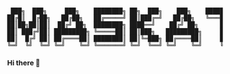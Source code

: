 <pre>
 ███╗  ███╗     ███╗    ████████╗ ██╗  ███╗    ███╗    ██████████╗ ███╗  ███╗
██╔█║  █╔██╗   ██╔██╗   ██╔═════╝ ██║███╔═╝   ██╔██╗   ╚═══██╔═══╝   ██╗██╔═╝
██║██╗██║██║  ██╔╝ ██╗  ████████╗ ████══╝    ██╔╝ ██╗      ██║        ███╔╝
██║ ███╔╝██║ █████████╗ ╚═════██║ ██║███╗   █████████╗     ██║       ██╔██╗
██║  █╔╝ ██║ ██╔════██║ ████████║ ██║╚═███╗ ██╔════██║     ██║     ███╔╝ ███╗
╚═╝  ╚╝  ╚═╝ ╚═╝    ╚═╝ ╚═══════╝ ╚═╝  ╚══╝ ╚═╝    ╚═╝     ╚═╝     ╚══╝  ╚══╝
</pre>
### Hi there 👋

<!--
- 🔭 I’m currently working on ...
- 🌱 I’m currently learning ...
- 👯 I’m looking to collaborate on ...
- 🤔 I’m looking for help with ...
- 💬 Ask me about ...
- 📫 How to reach me: ...
- 😄 Pronouns: ...
- ⚡ Fun fact: ...
-->
